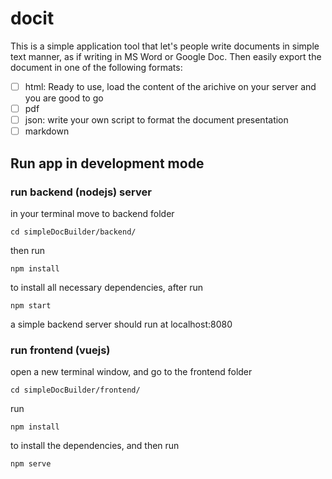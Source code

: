 # docit

This is a simple application tool that let's people write documents in simple text manner, as if writing in MS Word or Google Doc. Then easily export the document in one of the following formats:

- [ ] html: Ready to use, load the content of the arichive on your server and you are good to go
- [ ] pdf
- [ ] json: write your own script to format the document presentation
- [ ] markdown

## Run app in development mode

### run backend (nodejs) server
in your terminal move to backend folder

``` 
cd simpleDocBuilder/backend/ 
```

then run 
```
npm install 
```
to install all necessary dependencies, after run 

```
npm start
``` 
a simple backend server should run at localhost:8080

### run frontend (vuejs)
open a new terminal window, and go to the frontend folder


```
cd simpleDocBuilder/frontend/
```

run 

```
npm install 
```
to install the dependencies, and then run 

```
npm serve
```
